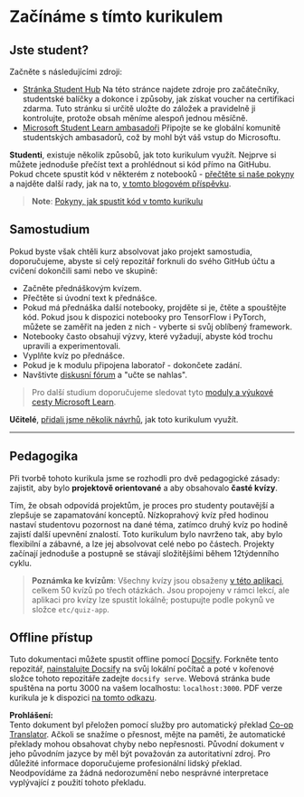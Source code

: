<!--
CO_OP_TRANSLATOR_METADATA:
{
  "original_hash": "c4c545eb30765a49469ced84cfb4379f",
  "translation_date": "2025-08-26T00:40:38+00:00",
  "source_file": "lessons/0-course-setup/setup.md",
  "language_code": "cs"
}
-->
# Začínáme s tímto kurikulem

## Jste student?

Začněte s následujícími zdroji:

* [Stránka Student Hub](https://docs.microsoft.com/learn/student-hub?WT.mc_id=academic-77998-cacaste) Na této stránce najdete zdroje pro začátečníky, studentské balíčky a dokonce i způsoby, jak získat voucher na certifikaci zdarma. Tuto stránku si určitě uložte do záložek a pravidelně ji kontrolujte, protože obsah měníme alespoň jednou měsíčně.
* [Microsoft Student Learn ambasadoři](https://studentambassadors.microsoft.com?WT.mc_id=academic-77998-cacaste) Připojte se ke globální komunitě studentských ambasadorů, což by mohl být váš vstup do Microsoftu.

**Studenti**, existuje několik způsobů, jak toto kurikulum využít. Nejprve si můžete jednoduše přečíst text a prohlédnout si kód přímo na GitHubu. Pokud chcete spustit kód v některém z notebooků - [přečtěte si naše pokyny](./etc/how-to-run.md) a najděte další rady, jak na to, [v tomto blogovém příspěvku](https://soshnikov.com/education/how-to-execute-notebooks-from-github/).

> **Note**: [Pokyny, jak spustit kód v tomto kurikulu](./how-to-run.md)

## Samostudium

Pokud byste však chtěli kurz absolvovat jako projekt samostudia, doporučujeme, abyste si celý repozitář forknuli do svého GitHub účtu a cvičení dokončili sami nebo ve skupině:

* Začněte přednáškovým kvízem.
* Přečtěte si úvodní text k přednášce.
* Pokud má přednáška další notebooky, projděte si je, čtěte a spouštějte kód. Pokud jsou k dispozici notebooky pro TensorFlow i PyTorch, můžete se zaměřit na jeden z nich - vyberte si svůj oblíbený framework.
* Notebooky často obsahují výzvy, které vyžadují, abyste kód trochu upravili a experimentovali.
* Vyplňte kvíz po přednášce.
* Pokud je k modulu připojena laboratoř - dokončete zadání.
* Navštivte [diskusní fórum](https://github.com/microsoft/AI-For-Beginners/discussions) a "učte se nahlas".

> Pro další studium doporučujeme sledovat tyto [moduly a výukové cesty Microsoft Learn](https://docs.microsoft.com/en-us/users/dmitrysoshnikov-9132/collections/31zgizg2p418yo/?WT.mc_id=academic-77998-cacaste).

**Učitelé**, [přidali jsme několik návrhů](/for-teachers.md), jak toto kurikulum využít.

---

## Pedagogika

Při tvorbě tohoto kurikula jsme se rozhodli pro dvě pedagogické zásady: zajistit, aby bylo **projektově orientované** a aby obsahovalo **časté kvízy**.

Tím, že obsah odpovídá projektům, je proces pro studenty poutavější a zlepšuje se zapamatování konceptů. Nízkoprahový kvíz před hodinou nastaví studentovu pozornost na dané téma, zatímco druhý kvíz po hodině zajistí další upevnění znalostí. Toto kurikulum bylo navrženo tak, aby bylo flexibilní a zábavné, a lze jej absolvovat celé nebo po částech. Projekty začínají jednoduše a postupně se stávají složitějšími během 12týdenního cyklu.

> **Poznámka ke kvízům**: Všechny kvízy jsou obsaženy [v této aplikaci](https://red-field-0a6ddfd03.1.azurestaticapps.net/), celkem 50 kvízů po třech otázkách. Jsou propojeny v rámci lekcí, ale aplikaci pro kvízy lze spustit lokálně; postupujte podle pokynů ve složce `etc/quiz-app`.

## Offline přístup

Tuto dokumentaci můžete spustit offline pomocí [Docsify](https://docsify.js.org/#/). Forkněte tento repozitář, [nainstalujte Docsify](https://docsify.js.org/#/quickstart) na svůj lokální počítač a poté v kořenové složce tohoto repozitáře zadejte `docsify serve`. Webová stránka bude spuštěna na portu 3000 na vašem localhostu: `localhost:3000`. PDF verze kurikula je k dispozici [na tomto odkazu](../../../../../../../../../etc/pdf/readme.pdf).

**Prohlášení:**  
Tento dokument byl přeložen pomocí služby pro automatický překlad [Co-op Translator](https://github.com/Azure/co-op-translator). Ačkoli se snažíme o přesnost, mějte na paměti, že automatické překlady mohou obsahovat chyby nebo nepřesnosti. Původní dokument v jeho původním jazyce by měl být považován za autoritativní zdroj. Pro důležité informace doporučujeme profesionální lidský překlad. Neodpovídáme za žádná nedorozumění nebo nesprávné interpretace vyplývající z použití tohoto překladu.